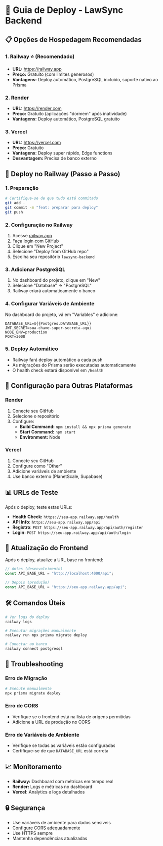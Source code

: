 # 🚀 Guia de Deploy - LawSync Backend

## 📋 Opções de Hospedagem Recomendadas

### 1. **Railway** ⭐ (Recomendado)

- **URL:** https://railway.app
- **Preço:** Gratuito (com limites generosos)
- **Vantagens:** Deploy automático, PostgreSQL incluído, suporte nativo ao Prisma

### 2. **Render**

- **URL:** https://render.com
- **Preço:** Gratuito (aplicações "dormem" após inatividade)
- **Vantagens:** Deploy automático, PostgreSQL gratuito

### 3. **Vercel**

- **URL:** https://vercel.com
- **Preço:** Gratuito
- **Vantagens:** Deploy super rápido, Edge functions
- **Desvantagem:** Precisa de banco externo

## 🚀 Deploy no Railway (Passo a Passo)

### 1. **Preparação**

```bash
# Certifique-se de que tudo está commitado
git add .
git commit -m "feat: preparar para deploy"
git push
```

### 2. **Configuração no Railway**

1. Acesse [railway.app](https://railway.app)
2. Faça login com GitHub
3. Clique em "New Project"
4. Selecione "Deploy from GitHub repo"
5. Escolha seu repositório `lawsync-backend`

### 3. **Adicionar PostgreSQL**

1. No dashboard do projeto, clique em "New"
2. Selecione "Database" → "PostgreSQL"
3. Railway criará automaticamente o banco

### 4. **Configurar Variáveis de Ambiente**

No dashboard do projeto, vá em "Variables" e adicione:

```env
DATABASE_URL=${{Postgres.DATABASE_URL}}
JWT_SECRET=sua-chave-super-secreta-aqui
NODE_ENV=production
PORT=3000
```

### 5. **Deploy Automático**

- Railway fará deploy automático a cada push
- As migrações do Prisma serão executadas automaticamente
- O health check estará disponível em `/health`

## 🔧 Configuração para Outras Plataformas

### **Render**

1. Conecte seu GitHub
2. Selecione o repositório
3. Configure:
   - **Build Command:** `npm install && npx prisma generate`
   - **Start Command:** `npm start`
   - **Environment:** Node

### **Vercel**

1. Conecte seu GitHub
2. Configure como "Other"
3. Adicione variáveis de ambiente
4. Use banco externo (PlanetScale, Supabase)

## 📊 URLs de Teste

Após o deploy, teste estas URLs:

- **Health Check:** `https://seu-app.railway.app/health`
- **API Info:** `https://seu-app.railway.app/api`
- **Registro:** `POST https://seu-app.railway.app/api/auth/register`
- **Login:** `POST https://seu-app.railway.app/api/auth/login`

## 🔄 Atualização do Frontend

Após o deploy, atualize a URL base no frontend:

```javascript
// Antes (desenvolvimento)
const API_BASE_URL = "http://localhost:4000/api";

// Depois (produção)
const API_BASE_URL = "https://seu-app.railway.app/api";
```

## 🛠️ Comandos Úteis

```bash
# Ver logs do deploy
railway logs

# Executar migrações manualmente
railway run npx prisma migrate deploy

# Conectar ao banco
railway connect postgresql
```

## 🚨 Troubleshooting

### **Erro de Migração**

```bash
# Execute manualmente
npx prisma migrate deploy
```

### **Erro de CORS**

- Verifique se o frontend está na lista de origens permitidas
- Adicione a URL de produção no CORS

### **Erro de Variáveis de Ambiente**

- Verifique se todas as variáveis estão configuradas
- Certifique-se de que `DATABASE_URL` está correta

## 📈 Monitoramento

- **Railway:** Dashboard com métricas em tempo real
- **Render:** Logs e métricas no dashboard
- **Vercel:** Analytics e logs detalhados

## 🔒 Segurança

- Use variáveis de ambiente para dados sensíveis
- Configure CORS adequadamente
- Use HTTPS sempre
- Mantenha dependências atualizadas

